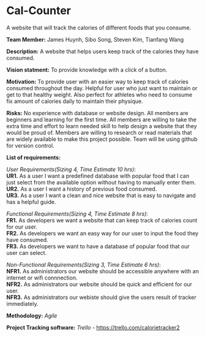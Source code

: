 # Cal-Counter
A website that will track the calories of different foods that you consume. 

**Team Member:**
James Huynh,
Sibo Song,
Steven Kim,
Tianfang Wang

**Description:** 
A website that helps users keep track of the calories they have consumed.

**Vision statment:**
To provide knowledge with a click of a button.

**Motivation:**
To provide user with an easier way to keep track of calories consumed throughout the day.
Helpful for user who just want to maintain or get to that healthy weight. Also perfect for 
athletes who need to consume fix amount of calories daily to maintain their physique.

**Risks:**
No experience with database or website design. All members are beginners and
learning for the first time. All members are willing to take the extra time and effort to
learn needed skill to help design a website that they would be proud of. Members are
willing to research or read materials that are widely available to make this project possible. Team will be using github 
for version control.

**List of requirements:**

*User Requirements(Sizing 4, Time Estimate 10 hrs)*:    
  **UR1.** As a user I want a predefined database with popular food that I can just select from the available
           option without having to manually enter them.  
  **UR2.** As a user I want a history of previous food consumed.    
  **UR3.** As a user I want a clean and nice website that is easy to navigate and has a helpful guide.  

*Functional Requirements(Sizing 4, Time Estimate 8 hrs)*:  
**FR1.** As developers we want a website that can keep track of calories count for our user.  
**FR2.** As developers we want an easy way for our user to input the food they have consumed.  
**FR3.** As developers we want to have a database of popular food that our user can select.

*Non-Functional Requirements(Sizing 3, Time Estimate 6 hrs)*:  
**NFR1.** As administrators our website should be accessible anywhere with an internet or wifi connnection.  
**NFR2.** As administrators our website should be quick and efficient for our user.  
**NFR3.** As administrators our webiste should give the users result of tracker immediately. 

**Methodology:**
*Agile*

**Project Tracking software:**
*Trello* - https://trello.com/calorietracker2



